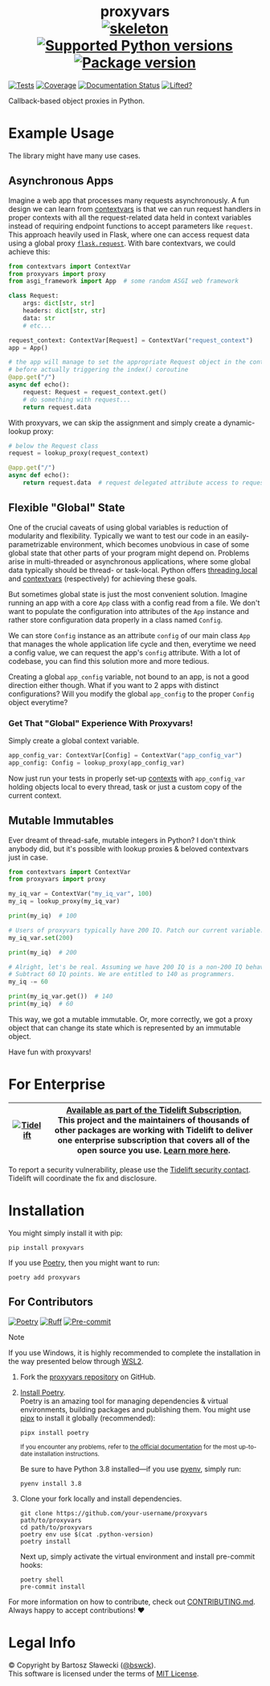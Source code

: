 # <div align="center">proxyvars<br>[![skeleton](https://img.shields.io/badge/0.0.2rc–239–ga084376-skeleton?label=%F0%9F%92%80%20bswck/skeleton&labelColor=black&color=grey&link=https%3A//github.com/bswck/skeleton)](https://github.com/bswck/skeleton/tree/0.0.2rc-239-ga084376) [![Supported Python versions](https://img.shields.io/pypi/pyversions/proxyvars.svg?logo=python&label=Python)](https://pypi.org/project/proxyvars/) [![Package version](https://img.shields.io/pypi/v/proxyvars?label=PyPI)](https://pypi.org/project/proxyvars/)</div>

[![Tests](https://github.com/bswck/proxyvars/actions/workflows/test.yml/badge.svg)](https://github.com/bswck/proxyvars/actions/workflows/test.yml)
[![Coverage](https://coverage-badge.samuelcolvin.workers.dev/bswck/proxyvars.svg)](https://coverage-badge.samuelcolvin.workers.dev/redirect/bswck/proxyvars)
[![Documentation Status](https://readthedocs.org/projects/proxyvars/badge/?version=latest)](https://proxyvars.readthedocs.io/en/latest/?badge=latest)
[![Lifted?](https://tidelift.com/badges/package/pypi/proxyvars)](https://tidelift.com/subscription/pkg/pypi-proxyvars?utm_source=pypi-proxyvars&utm_medium=readme)

Callback-based object proxies in Python.

# Example Usage
The library might have many use cases.

## Asynchronous Apps
Imagine a web app that processes many requests asynchronously.
A fun design we can learn from [contextvars](https://docs.python.org/3/library/contextvars.html#asyncio-support)
is that we can run request handlers in proper contexts with all the request-related data
held in context variables instead of requiring endpoint functions to accept parameters like `request`.
This approach heavily used in Flask, where one can access request data using a global proxy
[`flask.request`](https://flask.palletsprojects.com/en/3.0.x/api/#flask.request).
With bare contextvars, we could achieve this:

```py
from contextvars import ContextVar
from proxyvars import proxy
from asgi_framework import App  # some random ASGI web framework

class Request:
    args: dict[str, str]
    headers: dict[str, str]
    data: str
    # etc...

request_context: ContextVar[Request] = ContextVar("request_context")
app = App()

# the app will manage to set the appropriate Request object in the context
# before actually triggering the index() coroutine
@app.get("/")
async def echo():
    request: Request = request_context.get()
    # do something with request...
    return request.data
```

With proxyvars, we can skip the assignment and simply create a dynamic-lookup proxy:
```py
# below the Request class
request = lookup_proxy(request_context)

@app.get("/")
async def echo():
    return request.data  # request delegated attribute access to request_context.get()
```

## Flexible "Global" State
One of the crucial caveats of using global variables is reduction of modularity and flexibility.
Typically we want to test our code in an easily-parametrizable environment,
which becomes unobvious in case of some global state that other parts of your program
might depend on.
Problems arise in multi-threaded or asynchronous applications, where some global data typically
should be thread- or task-local. Python offers [threading.local](https://docs.python.org/3/library/threading.html#threading.local) and [contextvars](https://docs.python.org/3/library/contextvars.html) (respectively) for achieving these goals.

But sometimes global state is just the most convenient solution.
Imagine running an app with a core `App` class with a config read from a file.
We don't want to populate the configuration into attributes of the `App` instance
and rather store configuration data properly in a class named `Config`.

We can store `Config` instance as an attribute `config` of our main class `App`
that manages the whole application life cycle and then, everytime we need a config value,
we can request the app's `config` attribute. With a lot of codebase, you can find
this solution more and more tedious.

Creating a global `app_config` variable, not bound to an app, is not a good direction either though.
What if you want to 2 apps with distinct configurations? Will you modify the global `app_config` to the proper
`Config` object everytime?

### Get That "Global" Experience With Proxyvars!
Simply create a global context variable.

```py
app_config_var: ContextVar[Config] = ContextVar("app_config_var")
app_config: Config = lookup_proxy(app_config_var)
```

Now just run your tests in properly set-up [contexts](https://docs.python.org/3/library/contextvars.html)
with `app_config_var` holding objects local to every thread, task or just a custom copy of the current context.


## Mutable Immutables
Ever dreamt of thread-safe, mutable integers in Python?
I don't think anybody did, but it's possible with lookup proxies & beloved contextvars just in case.

```py
from contextvars import ContextVar
from proxyvars import proxy

my_iq_var = ContextVar("my_iq_var", 100)
my_iq = lookup_proxy(my_iq_var)

print(my_iq)  # 100

# Users of proxyvars typically have 200 IQ. Patch our current variable.
my_iq_var.set(200)

print(my_iq)  # 200

# Alright, let's be real. Assuming we have 200 IQ is a non-200 IQ behavior.
# Subtract 60 IQ points. We are entitled to 140 as programmers.
my_iq -= 60

print(my_iq_var.get())  # 140
print(my_iq)  # 60
```

This way, we got a mutable immutable. Or, more correctly, we got a proxy object
that can change its state which is represented by an immutable object.

Have fun with proxyvars!

# For Enterprise

| [![Tidelift](https://nedbatchelder.com/pix/Tidelift_Logo_small.png)](https://tidelift.com/subscription/pkg/pypi-proxyvars?utm_source=pypi-proxyvarsutm_medium=referral&utm_campaign=readme) | [Available as part of the Tidelift Subscription.](https://tidelift.com/subscription/pkg/pypi-proxyvars?utm_source=pypi-proxyvars&&utm_medium=referral&utm_campaign=readme)<br>This project and the maintainers of thousands of other packages are working with Tidelift to deliver one enterprise subscription that covers all of the open source you use. [Learn more here](https://tidelift.com/subscription/pkg/pypi-proxyvars?utm_source=pypi-proxyvars&utm_medium=referral&utm_campaign=github). |
| - | - |

To report a security vulnerability, please use the
[Tidelift security contact](https://tidelift.com/security).<br>
Tidelift will coordinate the fix and disclosure.

# Installation
You might simply install it with pip:

```shell
pip install proxyvars
```

If you use [Poetry](https://python-poetry.org/), then you might want to run:

```shell
poetry add proxyvars
```

## For Contributors
[![Poetry](https://img.shields.io/endpoint?url=https://python-poetry.org/badge/v0.json)](https://python-poetry.org/)
[![Ruff](https://img.shields.io/endpoint?url=https://raw.githubusercontent.com/astral-sh/ruff/main/assets/badge/v2.json)](https://github.com/astral-sh/ruff)
[![Pre-commit](https://img.shields.io/badge/pre--commit-enabled-brightgreen?logo=pre-commit&logoColor=white)](https://github.com/pre-commit/pre-commit)
<!--
This section was generated from bswck/skeleton@0.0.2rc-239-ga084376.
Instead of changing this particular file, you might want to alter the template:
https://github.com/bswck/skeleton/tree/0.0.2rc-239-ga084376/project/README.md.jinja
-->
> [!Note]
> If you use Windows, it is highly recommended to complete the installation in the way presented below through [WSL2](https://learn.microsoft.com/en-us/windows/wsl/install).
1.  Fork the [proxyvars repository](https://github.com/bswck/proxyvars) on GitHub.

1.  [Install Poetry](https://python-poetry.org/docs/#installation).<br/>
    Poetry is an amazing tool for managing dependencies & virtual environments, building packages and publishing them.
    You might use [pipx](https://github.com/pypa/pipx#readme) to install it globally (recommended):

    ```shell
    pipx install poetry
    ```

    <sub>If you encounter any problems, refer to [the official documentation](https://python-poetry.org/docs/#installation) for the most up-to-date installation instructions.</sub>

    Be sure to have Python 3.8 installed—if you use [pyenv](https://github.com/pyenv/pyenv#readme), simply run:

    ```shell
    pyenv install 3.8
    ```

1.  Clone your fork locally and install dependencies.

    ```shell
    git clone https://github.com/your-username/proxyvars path/to/proxyvars
    cd path/to/proxyvars
    poetry env use $(cat .python-version)
    poetry install
    ```

    Next up, simply activate the virtual environment and install pre-commit hooks:

    ```shell
    poetry shell
    pre-commit install
    ```

For more information on how to contribute, check out [CONTRIBUTING.md](https://github.com/bswck/proxyvars/blob/HEAD/CONTRIBUTING.md).<br/>
Always happy to accept contributions! ❤️

# Legal Info
© Copyright by Bartosz Sławecki ([@bswck](https://github.com/bswck)).
<br />This software is licensed under the terms of [MIT License](https://github.com/bswck/proxyvars/blob/HEAD/LICENSE).
